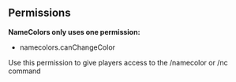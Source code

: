## Permissions

**NameColors only uses one permission:**

 - namecolors.canChangeColor

Use this permission to give players access to the /namecolor or /nc command
